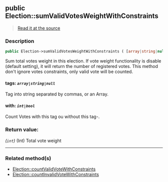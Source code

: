 ## public Election::sumValidVotesWeightWithConstraints

> [Read it at the source](https://github.com/julien-boudry/Condorcet/blob/master/src/ElectionProcess/VotesProcess.php#L87)

### Description    

```php
public Election->sumValidVotesWeightWithConstraints ( [array|string|null $tags = null , int|bool $with = true] ): int
```

Sum total votes weight in this election. If vote weight functionality is disable (default setting), it will return the number of registered votes. This method don't ignore votes constraints, only valid vote will be counted.
    

#### **tags:** *`array|string|null`*   
Tag into string separated by commas, or an Array.    


#### **with:** *`int|bool`*   
Count Votes with this tag ou without this tag-.    


### Return value:   

*(`int`)* (Int) Total vote weight


---------------------------------------

### Related method(s)      

* [Election::countValidVoteWithConstraints](/Docs/ApiReferences/Election%20Class/public%20Election--countValidVoteWithConstraints.md)    
* [Election::countInvalidVoteWithConstraints](/Docs/ApiReferences/Election%20Class/public%20Election--countInvalidVoteWithConstraints.md)    
